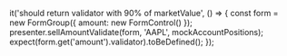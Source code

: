 it('should return validator with 90% of marketValue', () => {
  const form = new FormGroup({ amount: new FormControl() });
  presenter.sellAmountValidate(form, 'AAPL', mockAccountPositions);
  expect(form.get('amount').validator).toBeDefined();
});